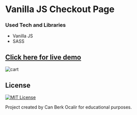 # Vanilla JS Checkout Page

### Used Tech and Libraries
* Vanilla JS
* SASS

## [Click here for live demo](https://radiant-beignet-2754fa.netlify.app/)

![cart](https://user-images.githubusercontent.com/11324886/197902010-3a6937b8-0ebe-4b0f-b146-9b60b01fc35e.gif)

## License

[![MIT License](https://img.shields.io/badge/License-MIT-green.svg)](https://choosealicense.com/licenses/mit/)

Project created by Can Berk Ocalir for educational purposes.
